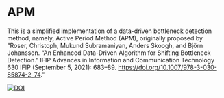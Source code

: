 # APM
This is a simplified implementation of a data-driven bottleneck detection method, namely, Active Period Method (APM), originally proposed by "Roser, Christoph, Mukund Subramaniyan, Anders Skoogh, and Björn Johansson. “An Enhanced Data-Driven Algorithm for Shifting Bottleneck Detection.” IFIP Advances in Information and Communication Technology 630 IFIP (September 5, 2021): 683–89. https://doi.org/10.1007/978-3-030-85874-2_74."

[![DOI](https://zenodo.org/badge/664727811.svg)](https://zenodo.org/badge/latestdoi/664727811)
